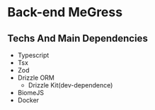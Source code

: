 # Back-end MeGress

## Techs And Main Dependencies

- Typescript
- Tsx
- Zod
- Drizzle ORM
  - Drizzle Kit(dev-dependence)
- BiomeJS
- Docker
